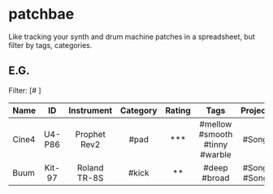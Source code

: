 # patchbae
Like tracking your synth and drum machine patches in a spreadsheet, but filter by tags, categories.

## E.G.
Filter: [#     ]

| Name | ID | Instrument | Category | Rating | Tags | Projects
|-|:-:|:-:|:-:|:-:|:-:|-:|
| Cine4 |  U4-P86 | Prophet Rev2 | #pad | *** | #mellow #smooth #tinny #warble | #SongA |
| Buum | Kit-97 | Roland TR-8S | #kick | ** | #deep #broad | #SongA #SongB |
